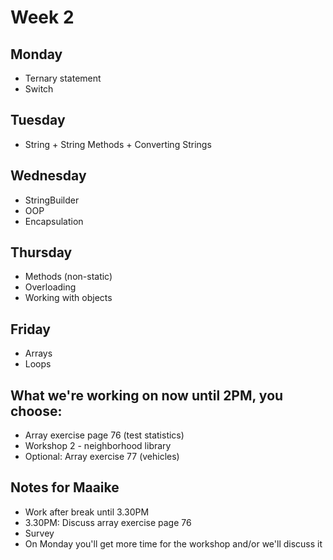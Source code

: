 # Week 2

## Monday
- Ternary statement
- Switch

## Tuesday
- String + String Methods + Converting Strings

## Wednesday
- StringBuilder
- OOP
- Encapsulation

## Thursday
- Methods (non-static)
- Overloading
- Working with objects

## Friday
- Arrays
- Loops

## What we're working on now until 2PM, you choose:
- Array exercise page 76 (test statistics)
- Workshop 2 - neighborhood library
- Optional: Array exercise 77 (vehicles)


## Notes for Maaike
- Work after break until 3.30PM
- 3.30PM: Discuss array exercise page 76
- Survey
- On Monday you'll get more time for the workshop and/or we'll discuss it